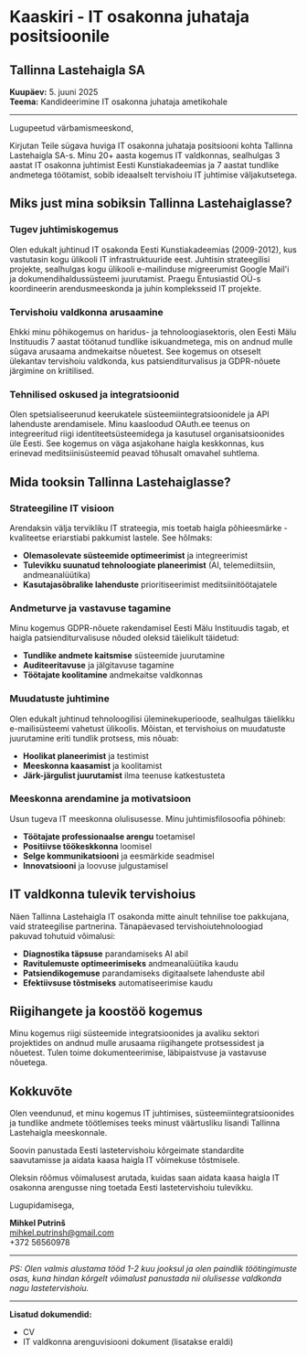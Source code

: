 # Kaaskiri - IT osakonna juhataja positsioonile

## Tallinna Lastehaigla SA

**Kuupäev:** 5. juuni 2025  
**Teema:** Kandideerimine IT osakonna juhataja ametikohale

---

Lugupeetud värbamismeeskond,

Kirjutan Teile sügava huviga IT osakonna juhataja positsiooni kohta Tallinna Lastehaigla SA-s. Minu 20+ aasta kogemus IT valdkonnas, sealhulgas 3 aastat IT osakonna juhtimist Eesti Kunstiakadeemias ja 7 aastat tundlike andmetega töötamist, sobib ideaalselt tervishoiu IT juhtimise väljakutsetega.

## Miks just mina sobiksin Tallinna Lastehaiglasse?

### Tugev juhtimiskogemus

Olen edukalt juhtinud IT osakonda Eesti Kunstiakadeemias (2009-2012), kus vastutasin kogu ülikooli IT infrastruktuuride eest. Juhtisin strateegilisi projekte, sealhulgas kogu ülikooli e-mailinduse migreerumist Google Mail'i ja dokumendihaldussüsteemi juurutamist. Praegu Entusiastid OÜ-s koordineerin arendusmeeskonda ja juhin kompleksseid IT projekte.

### Tervishoiu valdkonna arusaamine

Ehkki minu põhikogemus on haridus- ja tehnoloogiasektoris, olen Eesti Mälu Instituudis 7 aastat töötanud tundlike isikuandmetega, mis on andnud mulle sügava arusaama andmekaitse nõuetest. See kogemus on otseselt ülekantav tervishoiu valdkonda, kus patsienditurvalisus ja GDPR-nõuete järgimine on kriitilised.

### Tehnilised oskused ja integratsioonid

Olen spetsialiseerunud keerukatele süsteemiintegratsioonidele ja API lahenduste arendamisele. Minu kaasloodud OAuth.ee teenus on integreeritud riigi identiteetsüsteemidega ja kasutusel organisatsioonides üle Eesti. See kogemus on väga asjakohane haigla keskkonnas, kus erinevad meditsiinisüsteemid peavad tõhusalt omavahel suhtlema.

## Mida tooksin Tallinna Lastehaiglasse?

### Strateegiline IT visioon

Arendaksin välja tervikliku IT strateegia, mis toetab haigla põhieesmärke - kvaliteetse eriarstiabi pakkumist lastele. See hõlmaks:

- **Olemasolevate süsteemide optimeerimist** ja integreerimist
- **Tulevikku suunatud tehnoloogiate planeerimist** (AI, telemediitsiin, andmeanalüütika)
- **Kasutajasõbralike lahenduste** prioritiseerimist meditsiinitöötajatele

### Andmeturve ja vastavuse tagamine

Minu kogemus GDPR-nõuete rakendamisel Eesti Mälu Instituudis tagab, et haigla patsienditurvalisuse nõuded oleksid täielikult täidetud:

- **Tundlike andmete kaitsmise** süsteemide juurutamine
- **Auditeeritavuse** ja jälgitavuse tagamine
- **Töötajate koolitamine** andmekaitse valdkonnas

### Muudatuste juhtimine

Olen edukalt juhtinud tehnoloogilisi üleminekuperioode, sealhulgas täielikku e-mailisüsteemi vahetust ülikoolis. Mõistan, et tervishoius on muudatuste juurutamine eriti tundlik protsess, mis nõuab:

- **Hoolikat planeerimist** ja testimist
- **Meeskonna kaasamist** ja koolitamist
- **Järk-järgulist juurutamist** ilma teenuse katkestusteta

### Meeskonna arendamine ja motivatsioon

Usun tugeva IT meeskonna olulisusesse. Minu juhtimisfilosoofia põhineb:

- **Töötajate professionaalse arengu** toetamisel
- **Positiivse töökeskkonna** loomisel
- **Selge kommunikatsiooni** ja eesmärkide seadmisel
- **Innovatsiooni** ja loovuse julgustamisel

## IT valdkonna tulevik tervishoius

Näen Tallinna Lastehaigla IT osakonda mitte ainult tehnilise toe pakkujana, vaid strateegilise partnerina. Tänapäevased tervishoiutehnoloogiad pakuvad tohutuid võimalusi:

- **Diagnostika täpsuse** parandamiseks AI abil
- **Ravitulemuste optimeerimiseks** andmeanalüütika kaudu
- **Patsiendikogemuse** parandamiseks digitaalsete lahenduste abil
- **Efektiivsuse tõstmiseks** automatiseerimise kaudu

## Riigihangete ja koostöö kogemus

Minu kogemus riigi süsteemide integratsioonides ja avaliku sektori projektides on andnud mulle arusaama riigihangete protsessidest ja nõuetest. Tulen toime dokumenteerimise, läbipaistvuse ja vastavuse nõuetega.

## Kokkuvõte

Olen veendunud, et minu kogemus IT juhtimises, süsteemiintegratsioonides ja tundlike andmete töötlemises teeks minust väärtusliku lisandi Tallinna Lastehaigla meeskonnale.

Soovin panustada Eesti lastetervishoiu kõrgeimate standardite saavutamisse ja aidata kaasa haigla IT võimekuse tõstmisele.

Oleksin rõõmus võimalusest arutada, kuidas saan aidata kaasa haigla IT osakonna arengusse ning toetada Eesti lastetervishoiu tulevikku.

Lugupidamisega,

**Mihkel Putrinš**  
<mihkel.putrinsh@gmail.com>  
+372 56560978

---

*PS: Olen valmis alustama tööd 1-2 kuu jooksul ja olen paindlik töötingimuste osas, kuna hindan kõrgelt võimalust panustada nii olulisesse valdkonda nagu lastetervishoiu.*

---

**Lisatud dokumendid:**

- CV
- IT valdkonna arenguvisiooni dokument (lisatakse eraldi)
